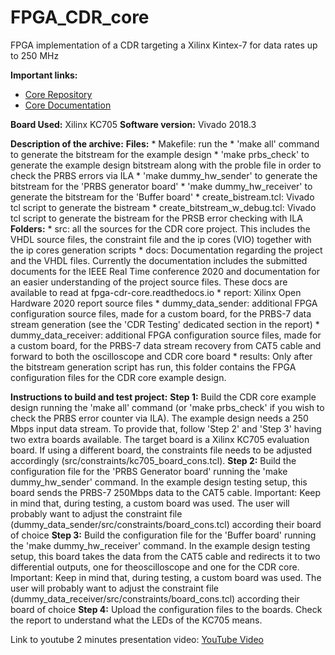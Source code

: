 # FPGA_CDR_core
FPGA implementation of a CDR targeting a Xilinx Kintex-7 for data rates up to 250 MHz

**Important links:**
* [Core Repository](https://github.com/FilMarini/FPGA_CDR_core)
* [Core Documentation](https://fpga-cdr-core.readthedocs.io/en/latest/)

**Board Used:** Xilinx KC705
**Software version:** Vivado 2018.3

**Description of the archive:**
    **Files:**
        * Makefile: run the * 'make all' command to generate the bitstream for the example design * 'make prbs\_check' to generate the example design bitstream along with the proble file in order to check the PRBS errors via ILA * 'make dummy\_hw\_sender' to generate the bitstream for the 'PRBS generator board' * 'make dummy\_hw\_receiver' to generate the bitstream for the 'Buffer board'
        * create_bistream.tcl: Vivado tcl script to generate the bistream
        * create_bitstream_w_debug.tcl: Vivado tcl script to generate the bistream for the PRSB error checking with ILA
    **Folders:**
        * src: all the sources for the CDR core project. This includes the VHDL source files, the constraint file and the ip cores (VIO) together with the ip cores generation scripts
        * docs: Documentation regarding the project and the VHDL files. Currently the documentation includes the submitted documents for the IEEE Real Time conference 2020 and documentation for an easier understanding of the project source files. These docs are available to read at fpga-cdr-core.readthedocs.io 
        * report: Xilinx Open Hardware 2020 report source files
        * dummy\_data\_sender: additional FPGA configuration source files, made for a custom board, for the PRBS-7 data stream generation (see the 'CDR Testing' dedicated section in the report)
        * dummy\_data\_receiver: additional FPGA configuration source files, made for a custom board, for the PRBS-7 data stream recovery from CAT5 cable and forward to both the oscilloscope and CDR core board
        * results: Only after the bitstream generation script has run, this folder contains the FPGA configuration files for the CDR core example design.

**Instructions to build and test project:**
    **Step 1:**
        Build the CDR core example design running the 'make all' command (or 'make prbs\_check' if you wish to check the PRBS error counter via ILA).
        The example design needs a 250 Mbps input data stream. To provide that, follow 'Step 2' and 'Step 3' having two extra boards available.
        The target board is a Xilinx KC705 evaluation board. If using a different board, the constraints file needs to be adjusted accordingly (src/constraints/kc705_board_cons.tcl).
    **Step 2:**
        Build the configuration file for the 'PRBS Generator board' running the 'make dummy\_hw\_sender' command. In the example design testing setup, this board sends the PRBS-7 250Mbps data to the CAT5 cable.
    Important: Keep in mind that, during testing, a custom board was used. The user will probably want to adjust the constraint file (dummy\_data\_sender/src/constraints/board\_cons.tcl) according their board of choice
    **Step 3:**
        Build the configuration file for the 'Buffer board' running the 'make dummy_hw_receiver' command. In the example design testing setup, this board takes the data from the CAT5 cable and redirects it to two differential outputs, one for theoscilloscope and one for the CDR core.
        Important: Keep in mind that, during testing, a custom board was used. The user will probably want to adjust the constraint file (dummy_data_receiver/src/constraints/board_cons.tcl) according their board of choice
    **Step 4:**
        Upload the configuration files to the boards. Check the report to understand what the LEDs of the KC705 means.

Link to youtube 2 minutes presentation video: [YouTube Video](https://youtu.be/oK15voQDpzQ)
